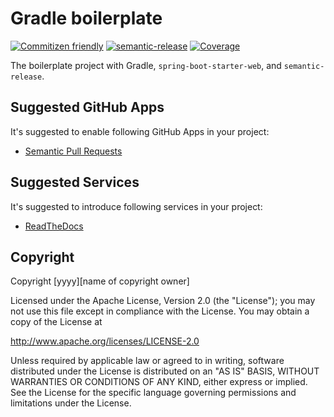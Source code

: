 # Gradle boilerplate

[![Commitizen friendly](https://img.shields.io/badge/commitizen-friendly-brightgreen.svg)](http://commitizen.github.io/cz-cli/)
[![semantic-release](https://img.shields.io/badge/%20%20%F0%9F%93%A6%F0%9F%9A%80-semantic--release-e10079.svg)](https://github.com/semantic-release/semantic-release)
[![Coverage](https://sonarcloud.io/api/project_badges/measure?project=KengoTODA_gradle-boilerplate&metric=coverage)](https://sonarcloud.io/dashboard?id=KengoTODA_gradle-boilerplate)

The boilerplate project with Gradle, `spring-boot-starter-web`, and `semantic-release`.

## Suggested GitHub Apps

It's suggested to enable following GitHub Apps in your project:

- [Semantic Pull Requests](https://github.com/apps/semantic-pull-requests)

## Suggested Services

It's suggested to introduce following services in your project:

- [ReadTheDocs](https://readthedocs.org/)

## Copyright

Copyright [yyyy][name of copyright owner]

Licensed under the Apache License, Version 2.0 (the "License");
you may not use this file except in compliance with the License.
You may obtain a copy of the License at

http://www.apache.org/licenses/LICENSE-2.0

Unless required by applicable law or agreed to in writing, software
distributed under the License is distributed on an "AS IS" BASIS,
WITHOUT WARRANTIES OR CONDITIONS OF ANY KIND, either express or implied.
See the License for the specific language governing permissions and
limitations under the License.

